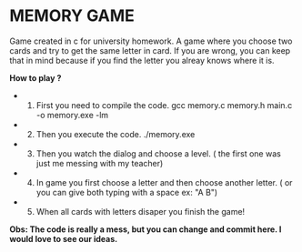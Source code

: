 # MEMORY GAME

Game created in c for university homework. A game where you choose two cards and try to get the same letter in card. If you are wrong, you can keep that in mind because if you find the letter you alreay knows where it is.

**How to play ?**
 
 - 1. First you need to compile the code.
	gcc memory.c memory.h main.c -o memory.exe -lm

 - 2. Then you execute the code.
	./memory.exe
 
 - 3. Then you watch the dialog and choose a level. ( the first one was just me messing with my teacher)


 - 4. In game you first choose a letter and then choose another letter. ( or you can give both typing with a space ex: "A B")


 - 5. When all cards with letters disaper you finish the game!


 **Obs: The code is really a mess, but you can change and commit here. I would love to see our ideas.**
